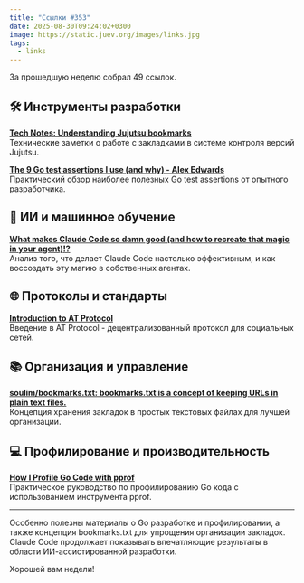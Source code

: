 ```yaml
---
title: "Ссылки #353"
date: 2025-08-30T09:24:02+0300
image: https://static.juev.org/images/links.jpg
tags:
  - links
---
```


За прошедшую неделю собрал 49 ссылок.

## 🛠️ Инструменты разработки

**[Tech Notes: Understanding Jujutsu bookmarks](https://neugierig.org/software/blog/2025/08/jj-bookmarks.html)**  
Технические заметки о работе с закладками в системе контроля версий Jujutsu.

**[The 9 Go test assertions I use (and why) - Alex Edwards](https://www.alexedwards.net/blog/the-9-go-test-assertions-i-use)**  
Практический обзор наиболее полезных Go test assertions от опытного разработчика.

## 🤖 ИИ и машинное обучение

**[What makes Claude Code so damn good (and how to recreate that magic in your agent)!?](https://minusx.ai/blog/decoding-claude-code/)**  
Анализ того, что делает Claude Code настолько эффективным, и как воссоздать эту магию в собственных агентах.

## 🌐 Протоколы и стандарты

**[Introduction to AT Protocol](https://mackuba.eu/2025/08/20/introduction-to-atproto/)**  
Введение в AT Protocol - децентрализованный протокол для социальных сетей.

## 📚 Организация и управление

**[soulim/bookmarks.txt: bookmarks.txt is a concept of keeping URLs in plain text files.](https://github.com/soulim/bookmarks.txt)**  
Концепция хранения закладок в простых текстовых файлах для лучшей организации.

## 💻 Профилирование и производительность

**[How I Profile Go Code with pprof](https://alexsanderhamir.medium.com/how-i-profile-go-code-with-pprof-791811ccdf2a)**  
Практическое руководство по профилированию Go кода с использованием инструмента pprof.

---

Особенно полезны материалы о Go разработке и профилировании, а также концепция bookmarks.txt для упрощения организации закладок. Claude Code продолжает показывать впечатляющие результаты в области ИИ-ассистированной разработки.

Хорошей вам недели!
